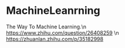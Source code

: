 # MachineLeanrning
The Way To Machine Learning.\n
https://www.zhihu.com/question/26408259
\n
https://zhuanlan.zhihu.com/p/35182998
